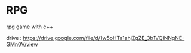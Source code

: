 # RPG
rpg game with c++

drive : https://drive.google.com/file/d/1w5oHTa1ahjZgZE_3b1VQiNNgNE-GMn0V/view
